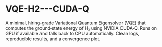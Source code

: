 # VQE-H2---CUDA-Q
A minimal, hiring‑grade Variational Quantum Eigensolver (VQE) that computes the ground‑state energy of H₂ using NVIDIA CUDA‑Q. Runs on GPU if available and falls back to CPU automatically. Clean logs, reproducible results, and a convergence plot.

